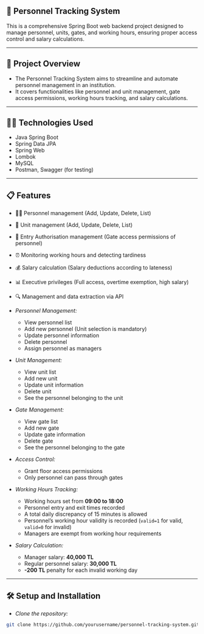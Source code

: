 ## 🏢 Personnel Tracking System

This is a comprehensive Spring Boot web backend project designed to manage personnel, units, gates, and working hours, ensuring proper access control and salary calculations.

---

## 🚀 Project Overview
- The Personnel Tracking System aims to streamline and automate personnel management in an institution.
- It covers functionalities like personnel and unit management, gate access permissions, working hours tracking, and salary calculations.

---

## 🧑‍💻 Technologies Used
- Java Spring Boot
- Spring Data JPA
- Spring Web
- Lombok
- MySQL
- Postman, Swagger (for testing)

---

## 📋 Features

- 👨‍💼 Personnel management (Add, Update, Delete, List)
- 🏢 Unit management (Add, Update, Delete, List)
- 🏢 Entry Authorisation management (Gate access permissions of personnel)
- ⏰ Monitoring working hours and detecting tardiness
- 💰 Salary calculation (Salary deductions according to lateness)
- 📊 Executive privileges (Full access, overtime exemption, high salary)
- 🔍 Management and data extraction via API




- *Personnel Management:*
    - View personnel list
    - Add new personnel (Unit selection is mandatory)
    - Update personnel information
    - Delete personnel
    - Assign personnel as managers


- *Unit Management:*
    - View unit list
    - Add new unit
    - Update unit information
    - Delete unit
    - See the personnel belonging to the unit


- *Gate Management:*
    - View gate list
    - Add new gate
    - Update gate information
    - Delete gate
    - See the personnel belonging to the gate


- *Access Control:*
    - Grant floor access permissions
    - Only personnel can pass through gates


- *Working Hours Tracking:*
    - Working hours set from **09:00 to 18:00**
    - Personnel entry and exit times recorded
    - A total daily discrepancy of 15 minutes is allowed
    - Personnel’s working hour validity is recorded (`valid=1` for valid, `valid=0` for invalid)
    - Managers are exempt from working hour requirements


- *Salary Calculation:*
    - Manager salary: **40,000 TL**
    - Regular personnel salary: **30,000 TL**
    - **-200 TL** penalty for each invalid working day

---

## 🛠 Setup and Installation

- *Clone the repository:*
```bash
git clone https://github.com/yourusername/personnel-tracking-system.git
